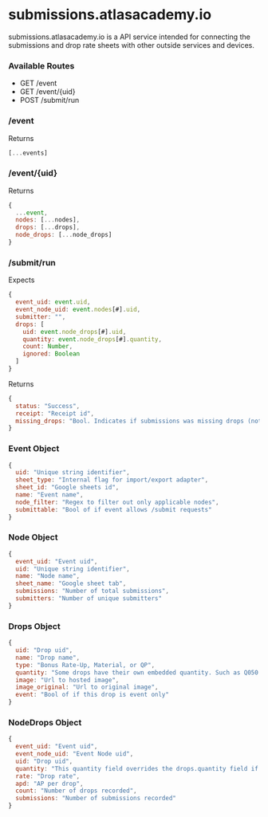 # submissions.atlasacademy.io

submissions.atlasacademy.io is a API service intended for
connecting the submissions and drop rate sheets with other
outside services and devices.

### Available Routes

- GET /event
- GET /event/{uid}
- POST /submit/run

### /event

Returns
```javascript
[...events]
```

### /event/{uid}
Returns
```javascript
{
  ...event,
  nodes: [...nodes],
  drops: [...drops],
  node_drops: [...node_drops]
}
```

### /submit/run
Expects
```javascript
{
  event_uid: event.uid,
  event_node_uid: event.nodes[#].uid,
  submitter: "",
  drops: [
    uid: event.node_drops[#].uid,
    quantity: event.node_drops[#].quantity,
    count: Number,
    ignored: Boolean
  ]
}
```

Returns
```javascript
{
  status: "Success",
  receipt: "Receipt id",
  missing_drops: "Bool. Indicates if submissions was missing drops (not ignored). Helps app know if refresh of data is required."
}
```

### Event Object

```javascript
{
  uid: "Unique string identifier",
  sheet_type: "Internal flag for import/export adapter",
  sheet_id: "Google sheets id",
  name: "Event name",
  node_filter: "Regex to filter out only applicable nodes",
  submittable: "Bool of if event allows /submit requests"
}
```

### Node Object

```javascript
{
  event_uid: "Event uid",
  uid: "Unique string identifier",
  name: "Node name",
  sheet_name: "Google sheet tab",
  submissions: "Number of total submissions",
  submitters: "Number of unique submitters"
}
```

### Drops Object

```javascript
{
  uid: "Drop uid",
  name: "Drop name",
  type: "Bonus Rate-Up, Material, or QP",
  quantity: "Some drops have their own embedded quantity. Such as Q050 = 5,000 QP",
  image: "Url to hosted image",
  image_original: "Url to original image",
  event: "Bool of if this drop is event only"
}
```

### NodeDrops Object

```javascript
{
  event_uid: "Event uid",
  event_node_uid: "Event Node uid",
  uid: "Drop uid",
  quantity: "This quantity field overrides the drops.quantity field if enabled",
  rate: "Drop rate",
  apd: "AP per drop",
  count: "Number of drops recorded",
  submissions: "Number of submissions recorded"
}
```

